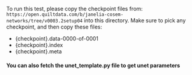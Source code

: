 To run this test, please copy the checkpoint files from:
`https://open.quiltdata.com/b/janelia-cosem-networks/tree/v0003.2setup04`
into this directory.
Make sure to pick any checkpoint, and then copy these files:
- {checkpoint}.data-0000-of-0001
- {checkpoint}.index
- {checkpoint}.meta

#### You can also fetch the unet_template.py file to get unet parameters